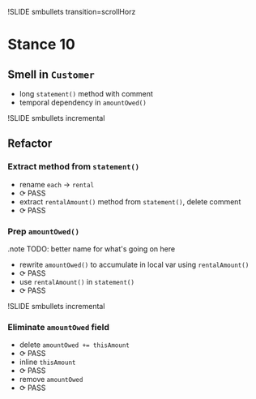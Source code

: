!SLIDE smbullets transition=scrollHorz

# Stance 10

## Smell in `Customer`
* long `statement()` method with comment
* temporal dependency in `amountOwed()`

!SLIDE smbullets incremental

## Refactor

### Extract method from `statement()`
* rename `each` → `rental`
* <span class="PASS">⟳ PASS</span>
* extract `rentalAmount()` method from `statement()`, delete comment
* <span class="PASS">⟳ PASS</span>

### Prep `amountOwed()`

.note TODO: better name for what's going on here

* rewrite `amountOwed()` to accumulate in local var using `rentalAmount()`
* <span class="PASS">⟳ PASS</span>
* use `rentalAmount()` in `statement()`
* <span class="PASS">⟳ PASS</span>

!SLIDE smbullets incremental

### Eliminate `amountOwed` field
* delete `amountOwed += thisAmount`
* <span class="PASS">⟳ PASS</span>
* inline `thisAmount`
* <span class="PASS">⟳ PASS</span>
* remove `amountOwed`
* <span class="PASS">⟳ PASS</span>

